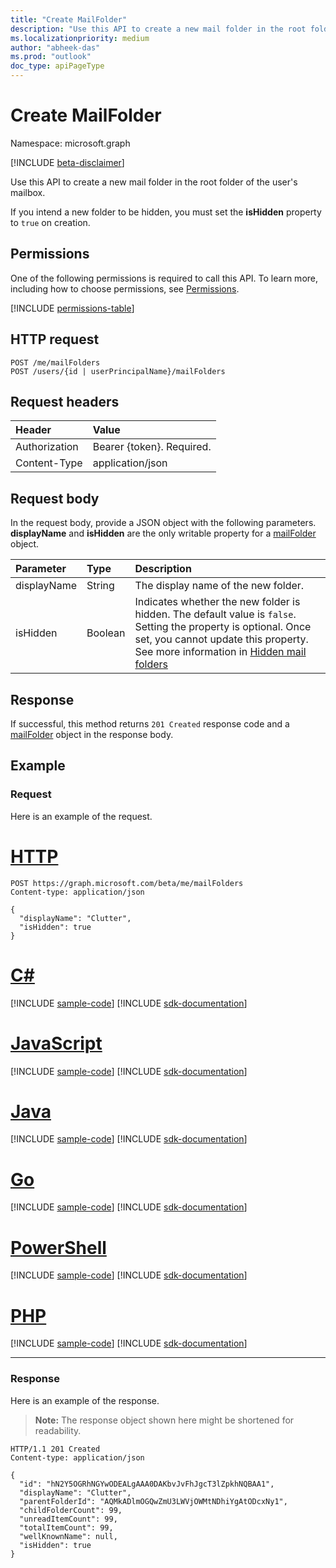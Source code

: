 ```yaml
---
title: "Create MailFolder"
description: "Use this API to create a new mail folder in the root folder of the user's mailbox."
ms.localizationpriority: medium
author: "abheek-das"
ms.prod: "outlook"
doc_type: apiPageType
---
```


# Create MailFolder

Namespace: microsoft.graph

[!INCLUDE [beta-disclaimer](../../includes/beta-disclaimer.md)]

Use this API to create a new mail folder in the root folder of the user's mailbox.

If you intend a new folder to be hidden, you must set the **isHidden** property to `true` on creation.

## Permissions
One of the following permissions is required to call this API. To learn more, including how to choose permissions, see [Permissions](/graph/permissions-reference).

<!-- { "blockType": "permissions", "name": "user_post_mailfolders" } -->
[!INCLUDE [permissions-table](../includes/permissions/user-post-mailfolders-permissions.md)]

## HTTP request
<!-- { "blockType": "ignored" } -->
```http
POST /me/mailFolders
POST /users/{id | userPrincipalName}/mailFolders
```
## Request headers
| Header       | Value |
|:---------------|:--------|
| Authorization  | Bearer {token}. Required.  |
| Content-Type  | application/json  |

## Request body
In the request body, provide a JSON object with the following parameters. **displayName** and **isHidden** are the only writable property for a 
[mailFolder](../resources/mailfolder.md) object.

| Parameter	   | Type	|Description|
|:---------------|:--------|:----------|
|displayName|String|The display name of the new folder.|
|isHidden|Boolean|Indicates whether the new folder is hidden. The default value is `false`. Setting the property is optional. Once set, you cannot update this property. See more information in [Hidden mail folders](../resources/mailfolder.md#hidden-mail-folders)|

## Response

If successful, this method returns `201 Created` response code and a [mailFolder](../resources/mailfolder.md) object in the response body.

## Example
### Request
Here is an example of the request.

# [HTTP](#tab/http)
<!-- {
  "blockType": "request",
  "name": "create_mailfolder_from_user"
}-->
```http
POST https://graph.microsoft.com/beta/me/mailFolders
Content-type: application/json

{
  "displayName": "Clutter",
  "isHidden": true
}
```

# [C#](#tab/csharp)
[!INCLUDE [sample-code](../includes/snippets/csharp/create-mailfolder-from-user-csharp-snippets.md)]
[!INCLUDE [sdk-documentation](../includes/snippets/snippets-sdk-documentation-link.md)]

# [JavaScript](#tab/javascript)
[!INCLUDE [sample-code](../includes/snippets/javascript/create-mailfolder-from-user-javascript-snippets.md)]
[!INCLUDE [sdk-documentation](../includes/snippets/snippets-sdk-documentation-link.md)]

# [Java](#tab/java)
[!INCLUDE [sample-code](../includes/snippets/java/create-mailfolder-from-user-java-snippets.md)]
[!INCLUDE [sdk-documentation](../includes/snippets/snippets-sdk-documentation-link.md)]

# [Go](#tab/go)
[!INCLUDE [sample-code](../includes/snippets/go/create-mailfolder-from-user-go-snippets.md)]
[!INCLUDE [sdk-documentation](../includes/snippets/snippets-sdk-documentation-link.md)]

# [PowerShell](#tab/powershell)
[!INCLUDE [sample-code](../includes/snippets/powershell/create-mailfolder-from-user-powershell-snippets.md)]
[!INCLUDE [sdk-documentation](../includes/snippets/snippets-sdk-documentation-link.md)]

# [PHP](#tab/php)
[!INCLUDE [sample-code](../includes/snippets/php/create-mailfolder-from-user-php-snippets.md)]
[!INCLUDE [sdk-documentation](../includes/snippets/snippets-sdk-documentation-link.md)]

---


### Response
Here is an example of the response. 

>**Note:** The response object shown here might be shortened for readability.
<!-- {
  "blockType": "response",
  "truncated": true,
  "@odata.type": "microsoft.graph.mailFolder"
} -->
```http
HTTP/1.1 201 Created
Content-type: application/json

{
  "id": "hN2Y5OGRhNGYwODEALgAAA0DAKbvJvFhJgcT3lZpkhNQBAA1",
  "displayName": "Clutter",
  "parentFolderId": "AQMkADlmOGQwZmU3LWVjOWMtNDhiYgAtODcxNy1",
  "childFolderCount": 99,
  "unreadItemCount": 99,
  "totalItemCount": 99,
  "wellKnownName": null,
  "isHidden": true
}
```

<!-- uuid: 8fcb5dbc-d5aa-4681-8e31-b001d5168d79
2015-10-25 14:57:30 UTC -->
<!--
{
  "type": "#page.annotation",
  "description": "Create MailFolder",
  "keywords": "",
  "section": "documentation",
  "tocPath": "",
  "suppressions": [
  ]
}
-->


